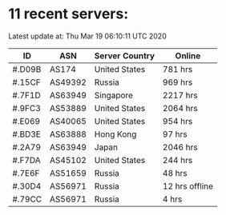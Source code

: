 # 11 recent servers:

Latest update at: Thu Mar 19 06:10:11 UTC 2020

| ID | ASN | Server Country | Online |
| -- | --- | -------------- | ------ |
| #.D09B | AS174 | United States | 781 hrs |
| #.15CF | AS49392 | Russia | 969 hrs |
| #.7F1D | AS63949 | Singapore | 2217 hrs |
| #.9FC3 | AS53889 | United States | 2064 hrs |
| #.E069 | AS40065 | United States | 954 hrs |
| #.BD3E | AS63888 | Hong Kong | 97 hrs |
| #.2A79 | AS63949 | Japan | 2046 hrs |
| #.F7DA | AS45102 | United States | 244 hrs |
| #.7E6F | AS51659 | Russia | 48 hrs |
| #.30D4 | AS56971 | Russia | 12 hrs offline |
| #.79CC | AS56971 | Russia | 4 hrs |

